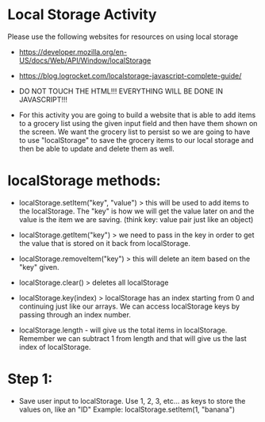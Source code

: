 # Local Storage Activity
Please use the following websites for resources on using local storage
- https://developer.mozilla.org/en-US/docs/Web/API/Window/localStorage
- https://blog.logrocket.com/localstorage-javascript-complete-guide/

- DO NOT TOUCH THE HTML!!! EVERYTHING WILL BE DONE IN JAVASCRIPT!!!

- For this activity you are going to build a website that is able to add items to a grocery list using the given input field and then have them shown on the screen. We want the grocery list to persist so we are going to have to use "localStorage" to save the grocery items to our local storage and then be able to update and delete them as well.

# localStorage methods:

- localStorage.setItem("key", "value") > this will be used to add items to the localStorage. The "key" is how we will get the value later on and the value is the item we are saving. (think key: value pair just like an object)

- localStorage.getItem("key") > we need to pass in the key in order to get the value that is stored on it back from localStorage.

- localStorage.removeItem("key") > this will delete an item based on the "key" given.

- localStorage.clear() > deletes all localStorage

- localStorage.key(index) > localStorage has an index starting from 0 and continuing just like our arrays. We can access localStorage keys by passing through an index number.

- localStorage.length - will give us the total items in localStorage. Remember we can subtract 1 from length and that will give us the last index of localStorage.


# Step 1:

- Save user input to localStorage. Use 1, 2, 3, etc... as keys to store the values on, like an "ID" Example: localStorage.setItem(1, "banana")

